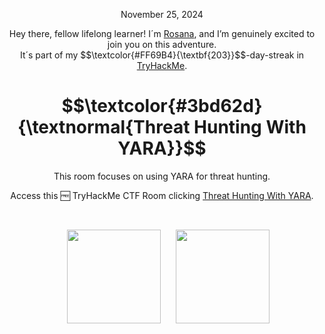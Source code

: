 <p align="center">November 25, 2024</p>
<p align="center">Hey there, fellow lifelong learner! I´m <a href="https://www.linkedin.com/in/rosanafssantos/">Rosana</a>, and I’m genuinely excited to join you on this adventure.<br>
It´s part of my $$\textcolor{#FF69B4}{\textbf{203}}$$-day-streak in  <a href="https://tryhackme.com/r/room/threathuntingwithyara">TryHackMe</a>.</p>

<h1 align="center">
  $$\textcolor{#3bd62d}{\textnormal{Threat Hunting With YARA}}$$
</h1>
<p align="center">This room focuses on using YARA for threat hunting.</p>
<p align="center">Access this 🆓 TryHackMe CTF Room clicking <a href="https://tryhackme.com/r/room/threathuntingwithyara">Threat Hunting With YARA</a>.</p><br>
<p align="center">
  <img height="150px" hspace="20" src="https://github.com/user-attachments/assets/d83dff45-ccd3-44d0-b748-30aad011d60b">
  <img height="150px" src="https://github.com/user-attachments/assets/caaf1803-5e11-420e-a8f9-a11c75c87a20">
</p>

